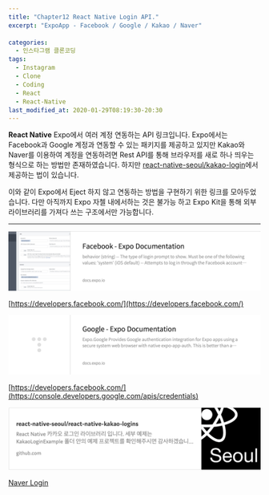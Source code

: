 ```yaml
---
title: "Chapter12 React Native Login API."
excerpt: "ExpoApp - Facebook / Google / Kakao / Naver"

categories:
  - 인스타그램 클론코딩
tags:
  - Instagram
  - Clone
  - Coding
  - React
  - React-Native
last_modified_at: 2020-01-29T08:19:30-20:30
---
```


**React Native** Expo에서 여러 계정 연동하는 API 링크입니다. Expo에서는 Facebook과 Google 계정과 연동할 수 있는 패키지를 제공하고 있지만 Kakao와 Naver를 이용하여 계정을 연동하려면 Rest API를 통해 브라우저를 새로 하나 띄우는 형식으로 하는 방법만 존재하였습니다. 하지만 [react-native-seoul/kakao-login](https://www.npmjs.com/package/@react-native-seoul/kakao-login#rn--060-manual-installation을-원한다면-다음-설정을-먼저-해주세요)에서 제공하는 법이 있습니다.   

이와 같이 Expo에서 Eject 하지 않고 연동하는 방법을 구현하기 위한 링크를 모아두었습니다. 다만 아직까지 Expo 자첼 내에서하는 것은 불가능 하고 Expo Kit을 통해 외부 라이브러리를 가져다 쓰는 구조에서만 가능합니다. 

--- 

[![Facebook](/assets/images/instagramClone/facebookLink.png)](https://docs.expo.io/versions/latest/sdk/facebook/)   
   
[https://developers.facebook.com/](https://developers.facebook.com/)   
   
[![Facebook](/assets/images/instagramClone/googleLink.png)](https://docs.expo.io/versions/latest/sdk/google/#loginasync) 
   
[https://developers.facebook.com/](https://console.developers.google.com/apis/credentials) 
   
[![Kakao Login](/assets/images/instagramClone/kakaoLink.png)](https://github.com/react-native-seoul/react-native-kakao-login) 
   
[Naver Login](https://github.com/react-native-seoul/react-native-naver-login) 

